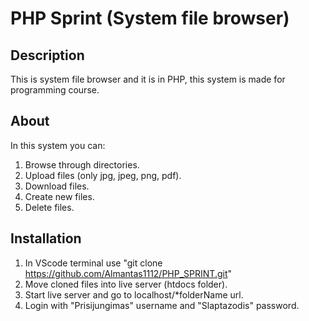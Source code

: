 # PHP Sprint (System file browser)

## Description

This is system file browser and it is in PHP, this system is made for programming course.

## About

In this system you can:

1. Browse through directories.
2. Upload files (only jpg, jpeg, png, pdf).
3. Download files.
4. Create new files.
5. Delete files.

## Installation

1. In VScode terminal use "git clone https://github.com/Almantas1112/PHP_SPRINT.git"
2. Move cloned files into live server (htdocs folder).
3. Start live server and go to localhost/*folderName url.
4. Login with "Prisijungimas" username and "Slaptazodis" password.